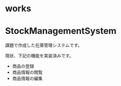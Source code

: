 # works
# StockManagementSystem  

課題で作成した在庫管理システムです。

現状、下記の機能を実装済みです。 

* 商品の登録 
* 商品情報の閲覧
* 商品情報の編集

